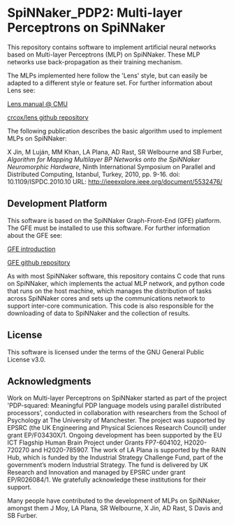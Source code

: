 SpiNNaker_PDP2: Multi-layer Perceptrons on SpiNNaker
====================================================

This repository contains software to implement artificial neural
networks based on Multi-layer Perceptrons (MLP) on SpiNNaker.
These MLP networks use back-propagation as their training mechanism.

The MLPs implemented here follow the 'Lens' style, but can easily be
adapted to a different style or feature set. For further information
about Lens see:

[Lens manual @ CMU](https://ni.cmu.edu/~plaut/Lens/Manual)

[crcox/lens github repository](https://github.com/crcox/lens)

The following publication describes the basic algorithm used to implement
MLPs on SpiNNaker:

X Jin, M Luján, MM Khan, LA Plana, AD Rast, SR Welbourne and SB Furber,
*Algorithm for Mapping Multilayer BP Networks onto the SpiNNaker
Neuromorphic Hardware*,
Ninth International Symposium on Parallel and Distributed Computing,
Istanbul, Turkey, 2010, pp. 9-16.
doi: 10.1109/ISPDC.2010.10
URL: http://ieeexplore.ieee.org/document/5532476/

Development Platform
--------------------

This software is based on the SpiNNaker Graph-Front-End (GFE) platform.
The GFE must be installed to use this software. For further information
about the GFE see:

[GFE introduction](http://spinnakermanchester.github.io/graph_front_end/5.0.0/index.html)

[GFE github repository](https://github.com/SpiNNakerManchester/SpiNNakerGraphFrontEnd)

As with most SpiNNaker software, this repository contains C code that
runs on SpiNNaker, which implements the actual MLP network, and python
code that runs on the host machine, which manages the distribution of
tasks across SpiNNaker cores and sets up the communications network
to support inter-core communication. This code is also responsible for
the downloading of data to SpiNNaker and the collection of results.

License
-------

This software is licensed under the terms of the GNU General Public License v3.0. 

Acknowledgments
---------------

Work on Multi-layer Perceptrons on SpiNNaker started as part of the
project 'PDP-squared: Meaningful PDP language models using parallel
distributed processors', conducted in collaboration with researchers
from the School of Psychology at The University of Manchester. The project
was supported by EPSRC (the UK Engineering and Physical Sciences Research
Council) under grant EP/F03430X/1. Ongoing development has been supported by
the EU ICT Flagship Human Brain Project under Grants FP7-604102, H2020-720270
and H2020-785907. The work of LA Plana is supported by the RAIN Hub, which is
funded by the Industrial Strategy Challenge Fund, part of the government’s
modern Industrial Strategy. The fund is delivered by UK Research and
Innovation and managed by EPSRC under grant EP/R026084/1.
We gratefully acknowledge these institutions for their support.

Many people have contributed to the development of MLPs on SpiNNaker,
amongst them J Moy, LA Plana, SR Welbourne, X Jin, AD Rast, S Davis
and SB Furber.
